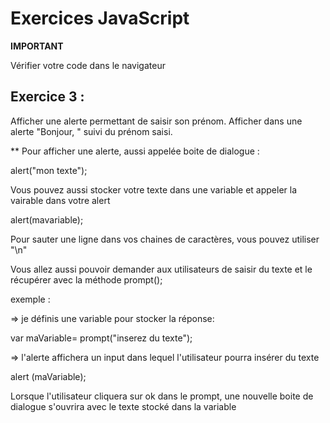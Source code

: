 # Exercices JavaScript

**IMPORTANT**

Vérifier votre code dans le navigateur

## Exercice 3 :

Afficher une alerte permettant de saisir son prénom. Afficher dans une alerte "Bonjour, " suivi du prénom saisi.




** Pour afficher une alerte, aussi appelée boite de dialogue : 

alert("mon texte");

Vous pouvez aussi stocker votre texte dans une variable et appeler la vairable dans votre alert

alert(mavariable); 

Pour sauter une ligne dans vos chaines de caractères, vous pouvez utiliser "\n"


Vous allez aussi pouvoir demander aux utilisateurs de saisir du texte et le récupérer avec la méthode prompt();

exemple : 

=> je définis une variable pour stocker la réponse: 

var maVariable= prompt("inserez du texte"); 

=> l'alerte affichera un input dans lequel l'utilisateur pourra insérer du texte

alert (maVariable); 

Lorsque l'utilisateur cliquera sur ok dans le prompt, une nouvelle boite de dialogue s'ouvrira avec le texte stocké dans la variable